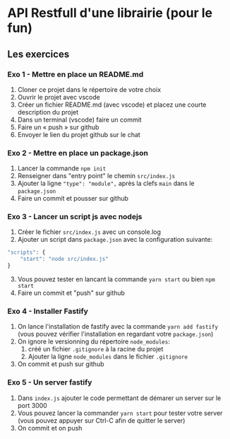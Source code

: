 # API Restfull d'une librairie (pour le fun)

## Les exercices

### Exo 1 - Mettre en place un README.md

1. Cloner ce projet dans le répertoire de votre choix
2. Ouvrir le projet avec vscode
3. Créer un fichier README.md (avec vscode) et placez une courte
   description du projet
4. Dans un terminal (vscode) faire un commit
5. Faire un « push » sur github
6. Envoyer le lien du projet github sur le chat

### Exo 2 - Mettre en place un package.json

1. Lancer la commande `npm init`
2. Renseigner dans "entry point" le chemin `src/index.js`
3. Ajouter la ligne `"type": "module",` après la clefs `main` dans le `package.json`
4. Faire un commit et pousser sur github

### Exo 3 - Lancer un script js avec nodejs

1. Créer le fichier `src/index.js` avec un console.log
2. Ajouter un script dans `package.json` avec
   la configuration suivante:

```js
"scripts": {
    "start": "node src/index.js"
}
```

3. Vous pouvez tester en lancant la commande
   `yarn start` ou bien `npm start`
4. Faire un commit et "push" sur github

### Exo 4 - Installer Fastify

1. On lance l'installation de fastify avec la commande `yarn add fastify` (vous pouvez
   vérifier l'installation en regardant votre `package.json`)
2. On ignore le versionning du répertoire `node_modules`:
   1. créé un fichier `.gitignore` à la racine du projet
   2. Ajouter la ligne `node_modules` dans le fichier `.gitignore`
3. On commit et push sur github

### Exo 5 - Un server fastify

1. Dans `index.js` ajouter le code permettant de démarer un server sur le port
   3000
2. Vous pouvez lancer la commander `yarn start` pour tester votre server (vous pouvez
   appuyer sur Ctrl-C afin de quitter le server)
3. On commit et on push
